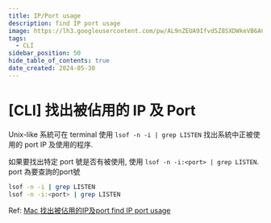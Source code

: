 ```yaml
---
title: IP/Port usage
description: find IP port usage
image: https://lh3.googleusercontent.com/pw/AL9nZEUA9Ifvd5Z8SXDWkeVB6AC4MPGwnXaL6kBXNPoXwOQQ2jOcZ1Jw_0p8TKK8C3ZX0e67_FOY15eDrm7aaXSQJcKtoUzC80SAQEHsaBy6qS2AqNNs5VUFNXBKm439y_1wkvmDl-PnL8ReojnIumNlEvOXBg=w800-no?authuser=0
tags:
  - CLI
sidebar_position: 50
hide_table_of_contents: true
date_created: 2024-05-30
---
```


# [CLI] 找出被佔用的 IP 及 Port

Unix-like 系統可在 terminal 使用 `lsof -n -i | grep LISTEN` 找出系統中正被使用的 port IP 及使用的程序.

如果要找出特定 port 號是否有被使用, 使用 `lsof -n -i:<port> | grep LISTEN`. port 為要查詢的port號

```bash
lsof -n -i | grep LISTEN
lsof -n -i:<port> | grep LISTEN
```

Ref: [Mac 找出被佔用的IP及port find IP port usage](https://matthung0807.blogspot.com/2019/11/mac-find-network-port-usage.html)
